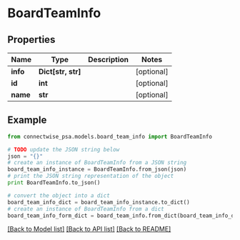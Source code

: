 # BoardTeamInfo


## Properties
Name | Type | Description | Notes
------------ | ------------- | ------------- | -------------
**info** | **Dict[str, str]** |  | [optional] 
**id** | **int** |  | [optional] 
**name** | **str** |  | [optional] 

## Example

```python
from connectwise_psa.models.board_team_info import BoardTeamInfo

# TODO update the JSON string below
json = "{}"
# create an instance of BoardTeamInfo from a JSON string
board_team_info_instance = BoardTeamInfo.from_json(json)
# print the JSON string representation of the object
print BoardTeamInfo.to_json()

# convert the object into a dict
board_team_info_dict = board_team_info_instance.to_dict()
# create an instance of BoardTeamInfo from a dict
board_team_info_form_dict = board_team_info.from_dict(board_team_info_dict)
```
[[Back to Model list]](../README.md#documentation-for-models) [[Back to API list]](../README.md#documentation-for-api-endpoints) [[Back to README]](../README.md)


